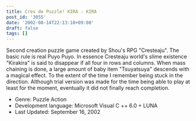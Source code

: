 ```yaml
---
title: Cres de Puzzle! KIRA ☆ KIRA
post_id: '3055'
date: '2002-08-14T22:13:10+09:00'
draft: false
tags: []
---
```


Second creation puzzle game created by Shou's RPG "Cresteaju". The basic rule is real Puyo Puyo. In essence Cresteaju world's slime existence "Kirakira" is said to disappear if all four in rows and columns. When mass chaining is done, a large amount of baby item "Tsuyatsuya" descends with a magical effect. To the extent of the time I remember being stuck in the direction. Although trial version was made for the time being able to play at least for the moment, eventually it did not finally reach completion.

*   Genre: Puzzle Action
*   Development language: Microsoft Visual C ++ 6.0 + LUNA
*   Last Updated: September 16, 2002